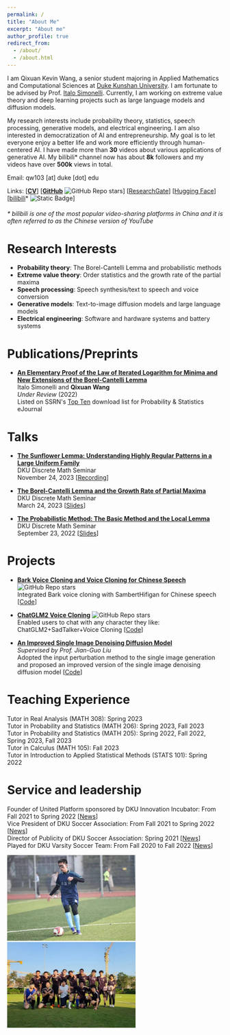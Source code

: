 ```yaml
---
permalink: /
title: "About Me"
excerpt: "About me"
author_profile: true
redirect_from: 
  - /about/
  - /about.html
---
```


I am Qixuan Kevin Wang, a senior student majoring in Applied Mathematics and Computational Sciences at [Duke Kunshan University](https://www.dukekunshan.edu.cn/). I am fortunate to be advised by Prof. [Italo Simonelli](https://faculty.dukekunshan.edu.cn/faculty_profiles/italo-simonelli). Currently, I am working on extreme value theory and deep learning projects such as large language models and diffusion models.

My research interests include probability theory, statistics, speech processing, generative models, and electrical engineering. I am also interested in democratization of AI and entrepreneurship. My goal is to let everyone enjoy a better life and work more efficiently through human-centered AI. I have made more than **30** videos about various applications of generative AI. My bilibili* channel now has about **8k** followers and my videos have over **500k** views in total.

Email: qw103 [at] duke [dot] edu

Links: [[**CV**](https://kevinwang676.github.io/files/cv.pdf)] [[**GitHub**](https://github.com/KevinWang676) ![GitHub Repo stars](https://img.shields.io/github/stars/KevinWang676)] [[ResearchGate](https://www.researchgate.net/profile/Qixuan-Wang-14)] [[Hugging Face](https://huggingface.co/kevinwang676)] [[bilibili](https://space.bilibili.com/501495851?spm_id_from=333.788.0.0)* ![Static Badge](https://img.shields.io/badge/followers-7.8k-blue?link=https%3A%2F%2Fspace.bilibili.com%2F501495851%3Fspm_id_from%3D333.788.0.0)]
<h6> * bilibili is one of the most popular video-sharing platforms in China and it is often referred to as the Chinese version of YouTube</h6>

Research Interests
======
* **Probability theory**: The Borel-Cantelli Lemma and probabilistic methods
* **Extreme value theory**: Order statistics and the growth rate of the partial maxima
* **Speech processing**: Speech synthesis/text to speech and voice conversion
* **Generative models**: Text-to-image diffusion models and large language models
* **Electrical engineering**: Software and hardware systems and battery systems

Publications/Preprints
======
* [**An Elementary Proof of the Law of Iterated Logarithm for Minima and New Extensions of the Borel-Cantelli Lemma**](https://kevinwang676.github.io/files/paper.pdf) \
Italo Simonelli and **Qixuan Wang** \
*Under Review* (2022) \
Listed on SSRN's [Top Ten](https://kevinwang676.github.io/images/ssrn.png) download list for Probability & Statistics eJournal

Talks
======
* **[The Sunflower Lemma: Understanding Highly Regular Patterns in a Large Uniform Family](https://sites.duke.edu/kits_team_101_48585/2023/12/07/2023-11-24/)** \
DKU Discrete Math Seminar \
November 24, 2023 [[Recording](https://drive.google.com/file/d/1z5zmSqeaoaO-sVvD4owYP7uOeTPM85gE/view?usp=sharing)]

* [**The Borel-Cantelli Lemma and the Growth Rate of Partial Maxima**](https://sites.duke.edu/kits_team_101_48585/2023/03/21/2023-03-24/) \
DKU Discrete Math Seminar \
March 24, 2023 [[Slides](https://sites.duke.edu/kits_team_101_48585/files/2023/03/The_Borel_Cantelli_Lemma_and_the_Growth_Rate_of_Partial_Maxima.pdf)]

* [**The Probabilistic Method: The Basic Method and the Local Lemma**](https://sites.duke.edu/kits_team_101_48585/2022/09/12/discrete-math-seminar-sept-23rd/) \
DKU Discrete Math Seminar \
September 23, 2022 [[Slides](https://sites.duke.edu/kits_team_101_48585/files/2022/09/Probabilistic_method.pdf)]

Projects
======
* [**Bark Voice Cloning and Voice Cloning for Chinese Speech**](https://github.com/KevinWang676/Bark-Voice-Cloning) ![GitHub Repo stars](https://img.shields.io/github/stars/KevinWang676/Bark-Voice-Cloning)\
Integrated Bark voice cloning with SambertHifigan for Chinese speech [[Code](https://github.com/KevinWang676/Bark-Voice-Cloning)]

* [**ChatGLM2 Voice Cloning**](https://github.com/KevinWang676/ChatGLM2-Voice-Cloning) ![GitHub Repo stars](https://img.shields.io/github/stars/KevinWang676/ChatGLM2-Voice-Cloning)\
Enabled users to chat with any character they like: ChatGLM2+SadTalker+Voice Cloning [[Code](https://github.com/KevinWang676/ChatGLM2-Voice-Cloning)]

* [**An Improved Single Image Denoising Diffusion Model**](https://github.com/KevinWang676/Improved-SinDDM) \
*Supervised by Prof. Jian-Guo Liu* \
Adopted the input perturbation method to the single image generation and proposed an improved version of the single image denoising diffusion model [[Code](https://github.com/KevinWang676/Improved-SinDDM)]

Teaching Experience
======
Tutor in Real Analysis (MATH 308): Spring 2023 \
Tutor in Probability and Statistics (MATH 206): Spring 2023, Fall 2023 \
Tutor in Probability and Statistics (MATH 205): Spring 2022, Fall 2022, Spring 2023, Fall 2023 \
Tutor in Calculus (MATH 105): Fall 2023 \
Tutor in Introduction to Applied Statistical Methods (STATS 101): Spring 2022

Service and leadership
======
Founder of United Platform sponsored by DKU Innovation Incubator: From Fall 2021 to Spring 2022 [[News](https://mp.weixin.qq.com/s/qgsXM5JV3MfNsVsN3nZl0w)] \
Vice President of DKU Soccer Association: From Fall 2021 to Spring 2022 [[News](https://mp.weixin.qq.com/s/eos7DjfaDzte2vCGepQpBA)] \
Director of Publicity of DKU Soccer Association: Spring 2021 [[News](https://mp.weixin.qq.com/s/AulYRjGrzUT-tzp8AiZiHg)] \
Played for DKU Varsity Soccer Team: From Fall 2020 to Fall 2022 [[News](https://athletics.dukekunshan.edu.cn/latest-in-athletics/meet-dku-varsity-teams/)]

<p float="left">
  <img src="/images/soccer.jpg" width="300" />
  <img src="/images/x-ray.jpg" width="300" /> 
</p>

